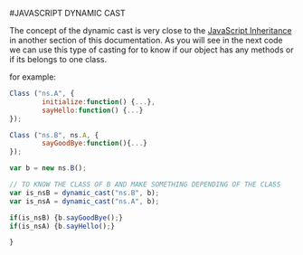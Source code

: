 #JAVASCRIPT DYNAMIC CAST

The concept of the dynamic cast is very close to the [JavaScript Inheritance](oop_inheritance.md) in another section of this documentation. As you will see in the next code we can use this type of casting for to know if our object has any methods or if its belongs to one class.

for example:

```javascript
Class ("ns.A", {
        initialize:function() {...},
		sayHello:function() {...}
});

Class ("ns.B", ns.A, {
		sayGoodBye:function(){...}
});

var b = new ns.B();

// TO KNOW THE CLASS OF B AND MAKE SOMETHING DEPENDING OF THE CLASS
var is_nsB = dynamic_cast("ns.B", b);
var is_nsA = dynamic_cast("ns.A", b);

if(is_nsB) {b.sayGoodBye();}
if(is_nsA) {b.sayHello();}

}
```